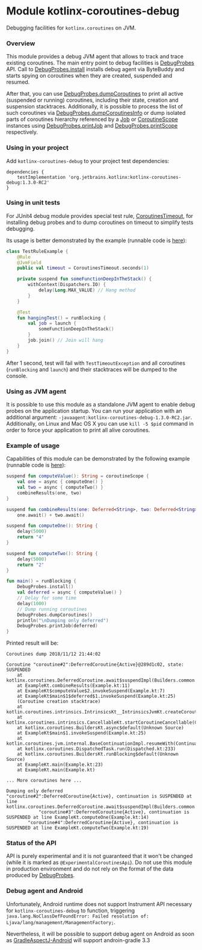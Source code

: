 # Module kotlinx-coroutines-debug

Debugging facilities for `kotlinx.coroutines` on JVM.

### Overview

This module provides a debug JVM agent that allows to track and trace existing coroutines.
The main entry point to debug facilities is [DebugProbes] API.
Call to [DebugProbes.install] installs debug agent via ByteBuddy and starts spying on coroutines when they are created, suspended and resumed.

After that, you can use [DebugProbes.dumpCoroutines] to print all active (suspended or running) coroutines, including their state, creation and
suspension stacktraces.
Additionally, it is possible to process the list of such coroutines via [DebugProbes.dumpCoroutinesInfo] or dump isolated parts
of coroutines hierarchy referenced by a [Job] or [CoroutineScope] instances using  [DebugProbes.printJob] and [DebugProbes.printScope] respectively.

### Using in your project

Add `kotlinx-coroutines-debug` to your project test dependencies:
```
dependencies {
    testImplementation 'org.jetbrains.kotlinx:kotlinx-coroutines-debug:1.3.0-RC2'
}
```

### Using in unit tests

For JUnit4 debug module provides special test rule, [CoroutinesTimeout], for installing debug probes
and to dump coroutines on timeout to simplify tests debugging.

Its usage is better demonstrated by the example (runnable code is [here](test/TestRuleExample.kt)):
 
```kotlin
class TestRuleExample {
    @Rule
    @JvmField
    public val timeout = CoroutinesTimeout.seconds(1)

    private suspend fun someFunctionDeepInTheStack() {
        withContext(Dispatchers.IO) {
            delay(Long.MAX_VALUE) // Hang method
        }  
    }

    @Test
    fun hangingTest() = runBlocking {
        val job = launch {
            someFunctionDeepInTheStack()
        }
        job.join() // Join will hang
    }
}
```

After 1 second, test will fail with `TestTimeoutException` and all coroutines (`runBlocking` and `launch`) and their
stacktraces will be dumped to the console.

### Using as JVM agent

It is possible to use this module as a standalone JVM agent to enable debug probes on the application startup.
You can run your application with an additional argument: `-javaagent:kotlinx-coroutines-debug-1.3.0-RC2.jar`.
Additionally, on Linux and Mac OS X you can use `kill -5 $pid` command in order to force your application to print all alive coroutines.


### Example of usage

Capabilities of this module can be demonstrated by the following example 
(runnable code is [here](test/Example.kt)):

```kotlin
suspend fun computeValue(): String = coroutineScope {
    val one = async { computeOne() }
    val two = async { computeTwo() }
    combineResults(one, two)
}

suspend fun combineResults(one: Deferred<String>, two: Deferred<String>): String =
    one.await() + two.await()

suspend fun computeOne(): String {
    delay(5000)
    return "4"
}

suspend fun computeTwo(): String {
    delay(5000)
    return "2"
}

fun main() = runBlocking {
    DebugProbes.install()
    val deferred = async { computeValue() }
    // Delay for some time
    delay(1000)
    // Dump running coroutines
    DebugProbes.dumpCoroutines()
    println("\nDumping only deferred")
    DebugProbes.printJob(deferred)
}
```

Printed result will be:

```
Coroutines dump 2018/11/12 21:44:02

Coroutine "coroutine#2":DeferredCoroutine{Active}@289d1c02, state: SUSPENDED
	at kotlinx.coroutines.DeferredCoroutine.await$suspendImpl(Builders.common.kt:99)
	at ExampleKt.combineResults(Example.kt:11)
	at ExampleKt$computeValue$2.invokeSuspend(Example.kt:7)
	at ExampleKt$main$1$deferred$1.invokeSuspend(Example.kt:25)
	(Coroutine creation stacktrace)
	at kotlin.coroutines.intrinsics.IntrinsicsKt__IntrinsicsJvmKt.createCoroutineUnintercepted(IntrinsicsJvm.kt:116)
	at kotlinx.coroutines.intrinsics.CancellableKt.startCoroutineCancellable(Cancellable.kt:25)
	at kotlinx.coroutines.BuildersKt.async$default(Unknown Source)
	at ExampleKt$main$1.invokeSuspend(Example.kt:25)
	at kotlin.coroutines.jvm.internal.BaseContinuationImpl.resumeWith(ContinuationImpl.kt:32)
	at kotlinx.coroutines.DispatchedTask.run(Dispatched.kt:233)
	at kotlinx.coroutines.BuildersKt.runBlocking$default(Unknown Source)
	at ExampleKt.main(Example.kt:23)
	at ExampleKt.main(Example.kt)

... More coroutines here ...

Dumping only deferred
"coroutine#2":DeferredCoroutine{Active}, continuation is SUSPENDED at line kotlinx.coroutines.DeferredCoroutine.await$suspendImpl(Builders.common.kt:99)
			"coroutine#3":DeferredCoroutine{Active}, continuation is SUSPENDED at line ExampleKt.computeOne(Example.kt:14)
		"coroutine#4":DeferredCoroutine{Active}, continuation is SUSPENDED at line ExampleKt.computeTwo(Example.kt:19)
```

### Status of the API

API is purely experimental and it is not guaranteed that it won't be changed (while it is marked as `@ExperimentalCoroutinesApi`).
Do not use this module in production environment and do not rely on the format of the data produced by [DebugProbes]. 

### Debug agent and Android

Unfortunately, Android runtime does not support Instrument API necessary for `kotlinx-coroutines-debug` to function, triggering `java.lang.NoClassDefFoundError: Failed resolution of: Ljava/lang/management/ManagementFactory;`.

Nevertheless, it will be possible to support debug agent on Android as soon as [GradleAspectJ-Android](https://github.com/Archinamon/android-gradle-aspectj)  will support androin-gradle 3.3 

<!---
Make an exception googlable
java.lang.NoClassDefFoundError: Failed resolution of: Ljava/lang/management/ManagementFactory;
        at kotlinx.coroutines.repackaged.net.bytebuddy.agent.ByteBuddyAgent$ProcessProvider$ForCurrentVm$ForLegacyVm.resolve(ByteBuddyAgent.java:1055)
        at kotlinx.coroutines.repackaged.net.bytebuddy.agent.ByteBuddyAgent$ProcessProvider$ForCurrentVm.resolve(ByteBuddyAgent.java:1038)
        at kotlinx.coroutines.repackaged.net.bytebuddy.agent.ByteBuddyAgent.install(ByteBuddyAgent.java:374)
        at kotlinx.coroutines.repackaged.net.bytebuddy.agent.ByteBuddyAgent.install(ByteBuddyAgent.java:342)
        at kotlinx.coroutines.repackaged.net.bytebuddy.agent.ByteBuddyAgent.install(ByteBuddyAgent.java:328)
        at kotlinx.coroutines.debug.internal.DebugProbesImpl.install(DebugProbesImpl.kt:39)
        at kotlinx.coroutines.debug.DebugProbes.install(DebugProbes.kt:49)
-->

<!--- MODULE kotlinx-coroutines-core -->
<!--- INDEX kotlinx.coroutines -->
[Job]: https://kotlin.github.io/kotlinx.coroutines/kotlinx-coroutines-core/kotlinx.coroutines/-job/index.html
[CoroutineScope]: https://kotlin.github.io/kotlinx.coroutines/kotlinx-coroutines-core/kotlinx.coroutines/-coroutine-scope/index.html
<!--- MODULE kotlinx-coroutines-debug -->
<!--- INDEX kotlinx.coroutines.debug -->
[DebugProbes]: https://kotlin.github.io/kotlinx.coroutines/kotlinx-coroutines-debug/kotlinx.coroutines.debug/-debug-probes/index.html
[DebugProbes.install]: https://kotlin.github.io/kotlinx.coroutines/kotlinx-coroutines-debug/kotlinx.coroutines.debug/-debug-probes/install.html
[DebugProbes.dumpCoroutines]: https://kotlin.github.io/kotlinx.coroutines/kotlinx-coroutines-debug/kotlinx.coroutines.debug/-debug-probes/dump-coroutines.html
[DebugProbes.dumpCoroutinesInfo]: https://kotlin.github.io/kotlinx.coroutines/kotlinx-coroutines-debug/kotlinx.coroutines.debug/-debug-probes/dump-coroutines-info.html
[DebugProbes.printJob]: https://kotlin.github.io/kotlinx.coroutines/kotlinx-coroutines-debug/kotlinx.coroutines.debug/-debug-probes/print-job.html
[DebugProbes.printScope]: https://kotlin.github.io/kotlinx.coroutines/kotlinx-coroutines-debug/kotlinx.coroutines.debug/-debug-probes/print-scope.html
<!--- INDEX kotlinx.coroutines.debug.junit4 -->
[CoroutinesTimeout]: https://kotlin.github.io/kotlinx.coroutines/kotlinx-coroutines-debug/kotlinx.coroutines.debug.junit4/-coroutines-timeout/index.html
<!--- END -->
